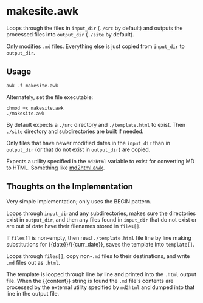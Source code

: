 # makesite.awk
Loops through the files in `input_dir` (`./src` by default) and outputs the processed files into `output_dir` (`./site` by default).

Only modifies `.md` files.  Everything else is just copied from `input_dir` to `output_dir`.

## Usage
```
awk -f makesite.awk
```
Alternately, set the file executable:
```
chmod +x makesite.awk
./makesite.awk
```
By default expects a `./src` directory and `./template.html` to exist.  Then  `./site` directory and subdirectories are built if needed.

Only files that have newer modified dates in the `input_dir` than in `output_dir` (or that do not exist in `output_dir`) are copied.

Expects a utility specified in the `md2html` variable to exist for converting MD to HTML. Something like [md2html.awk](https://github.com/quBASIC/md2html.awk).


## Thoughts on the Implementation
Very simple implementation; only uses the BEGIN pattern.

Loops through `input_dir`and any subdirectories, makes sure the directories exist in `output_dir`, and then any files found in `input_dir` that do not exist or are out of date have their filenames stored in `files[]`.

If `files[]` is non-empty, then read `./template.html` file line by line making substitutions for {{date}}/{{curr_date}}, saves the template into `template[]`.

Loops through `files[]`,  copy non-`.md` files to their destinations, and write `.md` files out as `.html`.

The template is looped through line by line and printed into the `.html` output file.  When the {{content}} string is found the `.md` file's contents are processed by the external utility specified by `md2html` and dumped into that line in the output file. 


